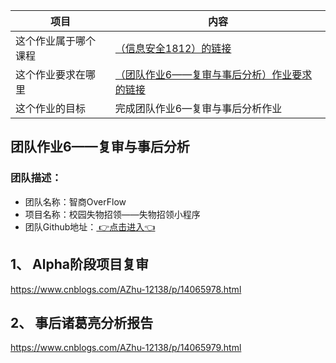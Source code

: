 

| 项目                 | 内容                                                         |
| -------------------- | ------------------------------------------------------------ |
| 这个作业属于哪个课程 | [（信息安全1812）的链接](https://edu.cnblogs.com/campus/gdgy/informationsecurity1812) |
| 这个作业要求在哪里   | [（团队作业6——复审与事后分析）作业要求的链接](https://edu.cnblogs.com/campus/gdgy/informationsecurity1812/homework/11163) |
| 这个作业的目标       | 完成团队作业6—复审与事后分析作业                             |



## 团队作业6——复审与事后分析



### 团队描述：

- 团队名称：智商OverFlow
- 项目名称：校园失物招领——失物招领小程序
- 团队Github地址：[ 👉点击进入👈 ](https://github.com/IQ-Overflow/LostAndFound/tree/develop)



## 1、 Alpha阶段项目复审 

https://www.cnblogs.com/AZhu-12138/p/14065978.html

## 2、 事后诸葛亮分析报告 

https://www.cnblogs.com/AZhu-12138/p/14065979.html


